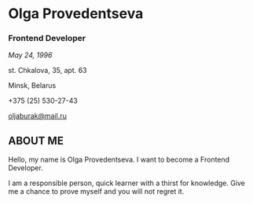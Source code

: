 # Olga Provedentseva
### Frontend  Developer
*May 24, 1996*

st. Chkalova, 35, apt. 63

Minsk, Belarus

+375 (25) 530-27-43

oljaburak@mail.ru

## **ABOUT ME**
Hello, my name is Olga Provedentseva. I want to become a Frontend Developer. 

I am a responsible person, quick learner with a thirst for knowledge. Give me a chance to prove myself and you will not regret it.